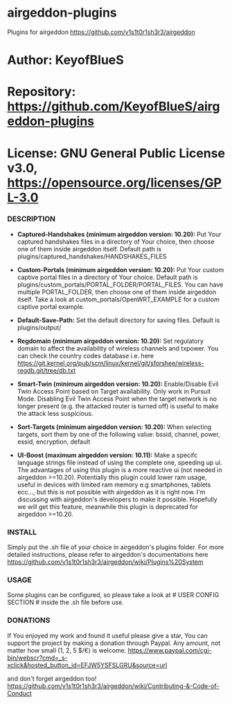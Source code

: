 # airgeddon-plugins
Plugins for airgeddon https://github.com/v1s1t0r1sh3r3/airgeddon

# Author:     KeyofBlueS
# Repository: https://github.com/KeyofBlueS/airgeddon-plugins
# License:    GNU General Public License v3.0, https://opensource.org/licenses/GPL-3.0

### DESCRIPTION

* **Captured-Handshakes (minimum airgeddon version: 10.20):**
Put Your captured handshakes files in a directory of Your choice, then choose one of them inside airgeddon itself. Default path is plugins/captured_handshakes/HANDSHAKES_FILES

* **Custom-Portals (minimum airgeddon version: 10.20):**
Put Your custom captive portal files in a directory of Your choice. Default path is plugins/custom_portals/PORTAL_FOLDER/PORTAL_FILES.
You can have multiple PORTAL_FOLDER, then choose one of them inside airgeddon itself. Take a look at custom_portals/OpenWRT_EXAMPLE for a custom captive portal example.

* **Default-Save-Path:**
Set the default directory for saving files. Default is plugins/output/

* **Regdomain (minimum airgeddon version: 10.20):**
Set regulatory domain to affect the availability of wireless channels and txpower.
You can check the country codes database i.e. here https://git.kernel.org/pub/scm/linux/kernel/git/sforshee/wireless-regdb.git/tree/db.txt

* **Smart-Twin (minimum airgeddon version: 10.20):**
Enable/Disable Evil Twin Access Point based on Target availability. Only work in Pursuit Mode.
Disabling Evil Twin Access Point when the target network is no longer present (e.g. the attacked router is turned off) is useful to make the attack less suspicious.

* **Sort-Targets (minimum airgeddon version: 10.20):**
When selecting targets, sort them by one of the following value:
bssid, channel, power, essid, encryption, default

* **UI-Boost (maximum airgeddon version: 10.11):**
Make a specifc language strings file instead of using the complete one, speeding up ui.
The advantages of using this plugin is a more reactive ui (not needed in airgeddon >=10.20).
Potentially this plugin could lower ram usage, useful in devices with limited ram memory e.g smartphones, tablets ecc..., but this is not possible with airgeddon as it is right now. I'm discussing with airgeddon's developers to make it possible. Hopefully we will get this feature, meanwhile this plugin is deprecated for airgeddon >=10.20.

### INSTALL
Simply put the .sh file of your choice in airgeddon's plugins folder.
For more detailed instructions, please refer to airgeddon's documentations here https://github.com/v1s1t0r1sh3r3/airgeddon/wiki/Plugins%20System

### USAGE
Some plugins can be configured, so please take a look at # USER CONFIG SECTION # inside the .sh file before use.

### DONATIONS
If You enjoyed my work and found it useful please give a star, You can support the project by making a donation through Paypal. Any amount, not matter how small (1, 2, 5 $/€) is welcome.
https://www.paypal.com/cgi-bin/webscr?cmd=_s-xclick&hosted_button_id=EFJW5YSFSLGRU&source=url

and don't forget airgeddon too!
https://github.com/v1s1t0r1sh3r3/airgeddon/wiki/Contributing-&-Code-of-Conduct
